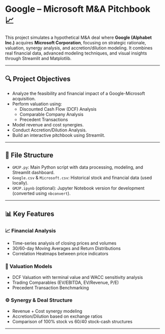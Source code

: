 # Google – Microsoft M&A Pitchbook 📈

This project simulates a hypothetical M&A deal where **Google (Alphabet Inc.)** acquires **Microsoft Corporation**, focusing on strategic rationale, valuation, synergy analysis, and accretion/dilution modeling. It combines real financial data, advanced modeling techniques, and visual insights through Streamlit and Matplotlib.

---

## 🔍 Project Objectives

- Analyze the feasibility and financial impact of a Google-Microsoft acquisition.
- Perform valuation using:
  - Discounted Cash Flow (DCF) Analysis
  - Comparable Company Analysis
  - Precedent Transactions
- Model revenue and cost synergies.
- Conduct Accretion/Dilution Analysis.
- Build an interactive pitchbook using Streamlit.

---

## 📁 File Structure

- `GMJP.py`: Main Python script with data processing, modeling, and Streamlit dashboard.
- `Google.csv` & `Microsoft.csv`: Historical stock and financial data (used locally).
- `GMJP.ipynb` (optional): Jupyter Notebook version for development (converted using `nbconvert`).

---

## 📊 Key Features

### 📈 Financial Analysis
- Time-series analysis of closing prices and volumes
- 30/60-day Moving Averages and Return Distributions
- Correlation Heatmaps between price indicators

### 🧮 Valuation Models
- DCF Valuation with terminal value and WACC sensitivity analysis
- Trading Comparables (EV/EBITDA, EV/Revenue, P/E)
- Precedent Transaction Benchmarking

### ⚙️ Synergy & Deal Structure
- Revenue + Cost synergy modeling
- Accretion/Dilution based on exchange ratios
- Comparison of 100% stock vs 60/40 stock-cash structures



---


